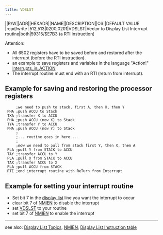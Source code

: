```yaml
---
title: VDSLST
---
```

||R/W||ADR||HEXADR||NAME||DESCRIPTION||OS||DEFAULT VALUE  
|read/write |512,513|$0200,$0201|VDSLST|Vector to Display List Interrupt routine|both|59315/$E7B3 (a RTI instruction)  
  
Attention:  
- All 6502 registers have to be saved before and restored after the interrupt (before the RTI instruction).  
- an example to save registers and variables in the language "Action!" [Interrupts_in_ACTION](../Interrupts_in_ACTION/index.md)  
- The interrupt routine must end with an RTI (return from interrupt).  
  
## Example for saving and restoring the processor registers  
  
```
     ;we need to push to stack, first A, then X, then Y
 PHA ;push ACCU to Stack
 TXA ;transfer X to ACCU
 PHA ;push ACCU (now X) to Stack
 TYA ;transfer Y to ACCU
 PHA ;push ACCU (now Y) to Stack
     ;
     ;... routine goes in here ...
     ;
     ;now we need to pull from stack first Y, then X, then A
 PLA ;pull Y from STACK to ACCU
 TAY ;transfer ACCU to Y
 PLA ;pull X from STACK to ACCU
 TAX ;transfer ACCU to X
 PLA ;pull ACCU from STACK
 RTI ;end interrupt routine with ReTurn from Interrupt
```
  
## Example for setting your interrupt routine  
- Set bit 7 in the [display list](../display_list_instruction_table/index.md) line you want the interrupt to occur  
- clear bit 7 of [NMIEN](../NMIEN/index.md) to disable the interrupt  
- set [VDSLST](../VDSLST/index.md) to your routine  
- set bit 7 of [NMIEN](../NMIEN/index.md) to enable the interrupt  
  
  
---
  
see also: [Display List Topics](../Displaylist_topics/index.md), [NMIEN](../NMIEN/index.md), [Display List Instruction table](../display_list_instruction_table/index.md)  
